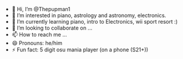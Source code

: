 - 👋 Hi, I’m @Thepupman1
- 👀 I’m interested in piano, astrology and astronomy, electronics.
- 🌱 I’m currently learning piano, intro to Electronics, wii sport resort :)
- 💞️ I’m looking to collaborate on ...
- 📫 How to reach me ...
- 😄 Pronouns: he/him
- ⚡ Fun fact: 5 digit osu mania player (on a phone (S21+))

<!---
Thepupman1/Thepupman1 is a ✨ special ✨ repository because its `README.md` (this file) appears on your GitHub profile.
You can click the Preview link to take a look at your changes.
--->
